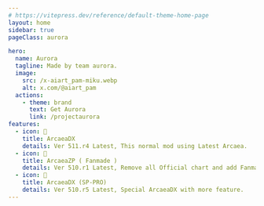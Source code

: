 ```yaml
---
# https://vitepress.dev/reference/default-theme-home-page
layout: home
sidebar: true
pageClass: aurora

hero:
  name: Aurora
  tagline: Made by team aurora.
  image:
    src: /x-aiart_pam-miku.webp
    alt: x.com/@aiart_pam
  actions:
    - theme: brand
      text: Get Aurora
      link: /projectaurora
features:
  - icon: 🔮
    title: ArcaeaDX
    details: Ver 511.r4 Latest, This normal mod using Latest Arcaea.
  - icon: 🪭
    title: ArcaeaZP ( Fanmade )
    details: Ver 510.r1 Latest, Remove all Official chart and add Fanmade.
  - icon: 🥯
    title: ArcaeaDX (SP-PRO)
    details: Ver 510.r5 Latest, Special ArcaeaDX with more feature.
---
```

